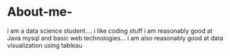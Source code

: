 # About-me-
i am a data science student....
i like coding stuff
i am reasonably good at Java mysql and basic web technologies...
i am also reasonably good at data visualization using tableau
